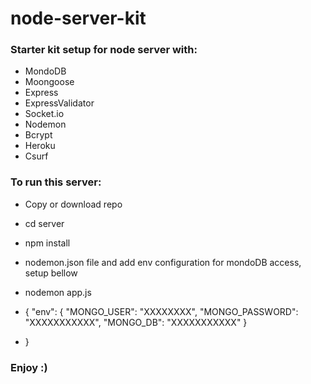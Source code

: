 # node-server-kit

### Starter kit setup for node server with:

* MondoDB
* Moongoose
* Express
* ExpressValidator
* Socket.io 
* Nodemon
* Bcrypt
* Heroku
* Csurf

### To run this server:
* Copy or download repo
* cd server
* npm install
* nodemon.json file and add env configuration for mondoDB access, setup bellow
* nodemon app.js

* {
  "env": {
    "MONGO_USER": "XXXXXXXX",
    "MONGO_PASSWORD": "XXXXXXXXXXX",
    "MONGO_DB": "XXXXXXXXXXX"
  }
* }

### Enjoy :)
